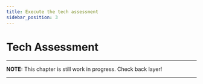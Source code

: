 ```yaml
---
title: Execute the tech assessment
sidebar_position: 3
---
```


# Tech Assessment

---
**NOTE:**
This chapter is still work in progress. Check back layer!

---